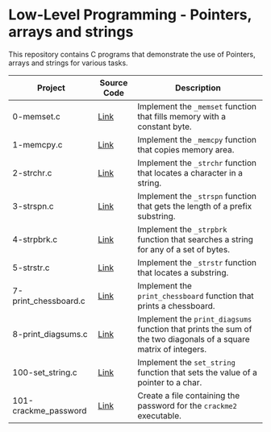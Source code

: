 # Low-Level Programming - Pointers, arrays and strings 

This repository contains C programs that demonstrate the use of Pointers, arrays and strings for various tasks.


| Project       | Source Code               | Description                                                |
|-------------|-------------------------|------------------------------------------------------------|
| 0-memset.c  | [Link](./0-memset.c) | Implement the `_memset` function that fills memory with a constant byte. |
| 1-memcpy.c  | [Link](./1-memcpy.c) | Implement the `_memcpy` function that copies memory area.  |
| 2-strchr.c  | [Link](./2-strchr.c) | Implement the `_strchr` function that locates a character in a string. |
| 3-strspn.c  | [Link](./3-strspn.c) | Implement the `_strspn` function that gets the length of a prefix substring. |
| 4-strpbrk.c | [Link](./4-strpbrk.c) | Implement the `_strpbrk` function that searches a string for any of a set of bytes. |
| 5-strstr.c  | [Link](./5-strstr.c) | Implement the `_strstr` function that locates a substring. |
| 7-print_chessboard.c      | [Link](./7-print_chessboard.c) | Implement the `print_chessboard` function that prints a chessboard. |
| 8-print_diagsums.c        | [Link](./8-print_diagsums.c) | Implement the `print_diagsums` function that prints the sum of the two diagonals of a square matrix of integers. |
| 100-set_string.c          | [Link](./100-set_string.c) | Implement the `set_string` function that sets the value of a pointer to a char. |
| 101-crackme_password          | [Link](./101-crackme_password) | Create a file containing the password for the `crackme2` executable. |

